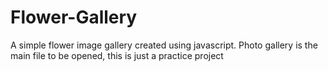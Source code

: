# Flower-Gallery
A simple flower image gallery created using javascript.
Photo gallery is the main file to be opened, this is just a practice project
